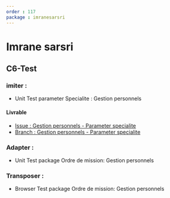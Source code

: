 ```yaml
---
order : 117
package : imranesarsri
---
```


# Imrane sarsri

## C6-Test

### imiter :
- Unit Test parameter Specialite : Gestion personnels

#### Livrable
- [Issue : Gestion personnels - Parameter specialite](https://github.com/solicoders/gestion-personnels/issues/78)
- [Branch : Gestion personnels - Parameter specialite](https://github.com/solicoders/gestion-personnels/tree/78-gestionparametres_specialitebackend)


### Adapter :
- Unit Test package Ordre de mission: Gestion personnels


### Transposer :
- Browser Test package Ordre de mission: Gestion personnels